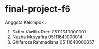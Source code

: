 # final-project-f6

Anggota Kelompok :
1. Safira Vanillia Putri   05111640000001
2. Nuzha Musyafira         05111640000014
3. Ghifaroza Rahmadiana    05111640000057
